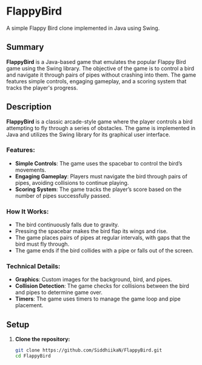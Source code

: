 # FlappyBird

A simple Flappy Bird clone implemented in Java using Swing.

## Summary

**FlappyBird** is a Java-based game that emulates the popular Flappy Bird game using the Swing library. The objective of the game is to control a bird and navigate it through pairs of pipes without crashing into them. The game features simple controls, engaging gameplay, and a scoring system that tracks the player's progress.

## Description

**FlappyBird** is a classic arcade-style game where the player controls a bird attempting to fly through a series of obstacles. The game is implemented in Java and utilizes the Swing library for its graphical user interface. 

### Features:
- **Simple Controls**: The game uses the spacebar to control the bird’s movements.
- **Engaging Gameplay**: Players must navigate the bird through pairs of pipes, avoiding collisions to continue playing.
- **Scoring System**: The game tracks the player’s score based on the number of pipes successfully passed.

### How It Works:
- The bird continuously falls due to gravity.
- Pressing the spacebar makes the bird flap its wings and rise.
- The game places pairs of pipes at regular intervals, with gaps that the bird must fly through.
- The game ends if the bird collides with a pipe or falls out of the screen.

### Technical Details:
- **Graphics**: Custom images for the background, bird, and pipes.
- **Collision Detection**: The game checks for collisions between the bird and pipes to determine game over.
- **Timers**: The game uses timers to manage the game loop and pipe placement.

## Setup

1. **Clone the repository:**
   ```sh
   git clone https://github.com/SiddhiikaN/FlappyBird.git
   cd FlappyBird
